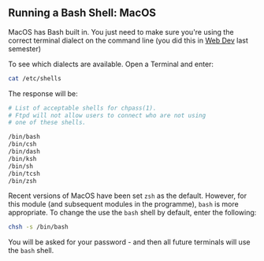 ## Running a Bash Shell: MacOS

MacOS has Bash built in. You just need to make sure you're using the correct terminal dialect on the command line (you did this in [Web Dev](https://reader.tutors.dev/#/lab/wit-hdip-comp-sci-2022-web-development.netlify.app/topic-07-starting-play/unit-1/book-b-setup-play/03) last semester)

To see which dialects are available. Open a Terminal and enter:

```bash
cat /etc/shells
```

The response will be:

```bash
# List of acceptable shells for chpass(1).
# Ftpd will not allow users to connect who are not using
# one of these shells.

/bin/bash
/bin/csh
/bin/dash
/bin/ksh
/bin/sh
/bin/tcsh
/bin/zsh
```

Recent versions of MacOS have been set `zsh` as the default. However, for this module (and subsequent modules in the programme), `bash` is more appropriate. To change the use the `bash` shell by default, enter the following:

```bash
chsh -s /bin/bash
```

You will be asked for your password - and then all future terminals will use the `bash` shell.



